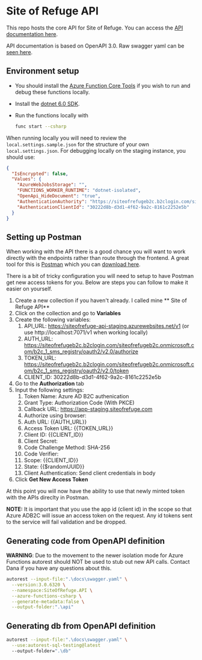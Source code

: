 # Site of Refuge API

This repo hosts the core API for Site of Refuge. You can access the [API documentation here](https://siteofrefuge.github.io/sor-api).

API documentation is based on OpenAPI 3.0. Raw swagger yaml can be [seen here](https://github.com/SiteOfRefuge/sor-api/blob/main/docs/swagger.yaml).

## Environment setup
- You should install the [Azure Function Core
  Tools](https://github.com/Azure/azure-functions-core-tools#installing) if you
  wish to run and debug these functions locally.

- Install the [dotnet 6.0
  SDK](https://dotnet.microsoft.com/en-us/download/dotnet/6.0).

- Run the functions locally with

  ```sh
  func start --csharp

   ```

When running locally you will need to review the `local.settings.sample.json` for the structure of your own `local.settings.json`. For debugging locally on the staging instance, you should use:
```json
{
  "IsEncrypted": false,
  "Values": {
    "AzureWebJobsStorage": "",
    "FUNCTIONS_WORKER_RUNTIME": "dotnet-isolated",
    "OpenApi_HideDocument": "true",
    "AuthenticationAuthority": "https://siteofrefugeb2c.b2clogin.com/siteofrefugeb2c.onmicrosoft.com/b2c_1_sms_registry/v2.0",
    "AuthenticationClientId": "30222d8b-d3d1-4f62-9a2c-8161c2252e5b"
  }
}
```

## Setting up Postman
When working with the API there is a good chance you will want to work directly with the endpoints rather than route through the frontend. A great tool for this is [Postman](https://www.postman.com) which you can [download here](https://www.postman.com/downloads/).

There is a bit of tricky configuration you will need to setup to have Postman get new access tokens for you. Below are steps you can follow to make it easier on yourself. 

1. Create a new collection if you haven't already. I called mine ** Site of Refuge API**
2. Click on the collection and go to **Variables**
3. Create the following variables:
   1. API_URL: https://siteofrefuge-api-staging.azurewebsites.net/v1 (or use http://localhost:7071/v1 when working locally)
   2. AUTH_URL: https://siteofrefugeb2c.b2clogin.com/siteofrefugeb2c.onmicrosoft.com/b2c_1_sms_registry/oauth2/v2.0/authorize
   3. TOKEN_URL: https://siteofrefugeb2c.b2clogin.com/siteofrefugeb2c.onmicrosoft.com/b2c_1_sms_registry/oauth2/v2.0/token
   4. CLIENT_ID: 30222d8b-d3d1-4f62-9a2c-8161c2252e5b
4. Go to the **Authorization** tab
5. Input the following settings:
   1. Token Name: Azure AD B2C authenication
   2. Grant Type: Authorization Code (With PKCE)
   3. Callback URL: https://app-staging.siteofrefuge.com
   4. Authorize using browser: <keep unchecked>
   5. Auth URL: {{AUTH_URL}}
   6. Access Token URL: {{TOKEN_URL}}
   7. Client ID: {{CLIENT_ID}}
   8. Client Secret: <leave blank>
   9. Code Challenge Method: SHA-256
   10. Code Verifier: <leave blank>
   11. Scope: {{CLIENT_ID}}
   12. State: {{$randomUUID}}
   13. Client Authentication: Send client credentials in body
6.  Click **Get New Access Token**

At this point you will now have the ability to use that newly minted token with the APIs direclty in Postman.

**NOTE:** It is important that you use the app id (client id) in the scope so that Azure ADB2C will issue an access token on the request. Any id tokens sent to the service will fail validation and be dropped.

## Generating code from OpenAPI definition

**WARNING**: Due to the movement to the newer isolation mode for Azure Functions autorest should NOT be used to stub out new API calls. Contact Dana if you have any questions about this.

```sh
autorest --input-file:".\docs\swagger.yaml" \
  --version:3.0.6320 \
  --namespace:SiteOfRefuge.API \
  --azure-functions-csharp \
  --generate-metadata:false \
  --output-folder:".\api"
```

## Generating db from OpenAPI definition
```sh
autorest --input-file:".\docs\swagger.yaml" \
  --use:autorest-sql-testing@latest
  --output-folder=".\db"
```

